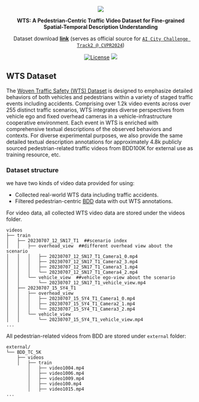<div id="top" align="center">

<p align="center">
  <img src="assets/images/title.jpg">
</p>

**WTS: A Pedestrian-Centric Traffic Video Dataset for Fine-grained Spatial-Temporal Description Understanding**

Dataset download [**link**](TBA) (serves as official source for [`AI City Challenge Track2 @ CVPR2024`](TBA))
</div>

<div id="top" align="center">
  
[![License](https://img.shields.io/badge/license-Apache%202.0-blue.svg)](#licenseandcitation)
[![](https://img.shields.io/badge/Latest%20release-v1.0-yellow)](#gettingstarted)

</div>

## WTS Dataset <a name="highlight"></a>

The [Woven Traffic Safety (WTS) Dataset](TBA) is designed to emphasize detailed behaviors of both vehicles and pedestrians within a variety of staged traffic events including accidents.
Comprising over 1.2k video events across over 255 distinct traffic scenarios, WTS integrates diverse perspectives from vehicle ego and fixed overhead cameras in a vehicle-infrastructure cooperative environment.
Each event in WTS is enriched with comprehensive textual descriptions of the observed behaviors and contexts.
For diverse experimental purposes, we also provide the same detailed textual description annotations for approximately 4.8k publicly sourced pedestrian-related traffic videos from BDD100K for external use as training resource, etc.

### Dataset structure
we have two kinds of video data provided for using:
- Collected real-world WTS data including traffic accidents.
- Filtered pedestrian-centric [BDD]([/docs/data_prep_nus.md](https://www.vis.xyz/bdd100k/)https://www.vis.xyz/bdd100k/) data with out WTS annotations.

For video data, all collected WTS video data are stored under the videos folder. 
```
videos
├── train
│   ├── 20230707_12_SN17_T1  ##scenario index
│   │   ├── overhead_view  ##different overhead view about the scenario
│   │   │   ├── 20230707_12_SN17_T1_Camera1_0.mp4
│   │   │   ├── 20230707_12_SN17_T1_Camera2_3.mp4
│   │   │   ├── 20230707_12_SN17_T1_Camera3_1.mp4
│   │   │   └── 20230707_12_SN17_T1_Camera4_2.mp4
│   │   └── vehicle_view  ##vehicle ego-view about the scenario
│   │       └── 20230707_12_SN17_T1_vehicle_view.mp4
│   ├── 20230707_15_SY4_T1
│   │   ├── overhead_view
│   │   │   ├── 20230707_15_SY4_T1_Camera1_0.mp4
│   │   │   ├── 20230707_15_SY4_T1_Camera2_1.mp4
│   │   │   └── 20230707_15_SY4_T1_Camera3_2.mp4
│   │   └── vehicle_view
│   │       └── 20230707_15_SY4_T1_vehicle_view.mp4
...
```
All pedestrian-related videos from BDD are stored under `external` folder:
```
external/
└── BDD_TC_5K
    ├── videos
    │   ├── train
        │   ├── video1004.mp4
        │   ├── video1006.mp4
        │   ├── video1009.mp4
        │   ├── video100.mp4
        │   ├── video1015.mp4
...
```
